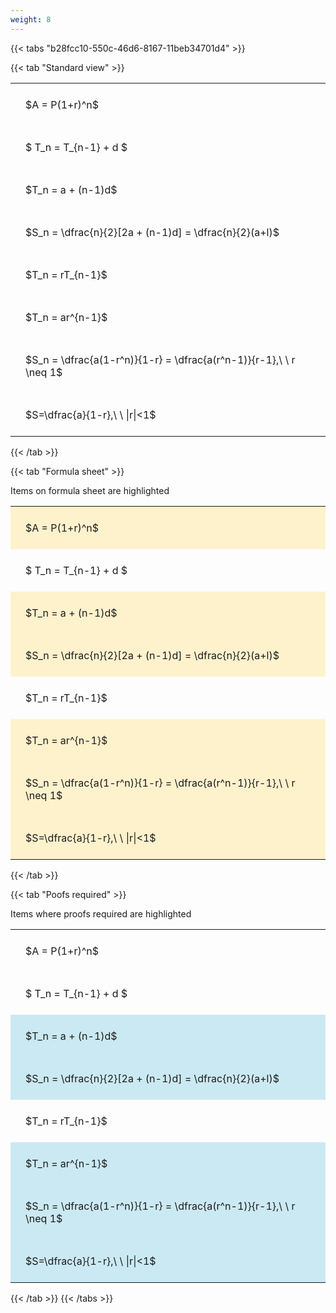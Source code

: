 ```yaml
---
weight: 8
---
```


{{< tabs "b28fcc10-550c-46d6-8167-11beb34701d4" >}}

{{< tab "Standard view" >}}

<style type="text/css">
#T_6c0fb th.col_heading {
  text-align: left;
  font-size: 1em;
}
#T_6c0fb td {
  text-align: left;
  font-size: 1em;
  padding: 1.5em;
}
</style>
<table id="T_6c0fb">
  <thead>
  </thead>
  <tbody>
    <tr>
      <td id="T_6c0fb_row0_col0" class="data row0 col0" >$A = P(1+r)^n$</td>
    </tr>
    <tr>
      <td id="T_6c0fb_row1_col0" class="data row1 col0" >$ T_n = T_{n-1} + d $</td>
    </tr>
    <tr>
      <td id="T_6c0fb_row2_col0" class="data row2 col0" >$T_n = a + (n-1)d$</td>
    </tr>
    <tr>
      <td id="T_6c0fb_row3_col0" class="data row3 col0" >$S_n = \dfrac{n}{2}[2a + (n-1)d] = \dfrac{n}{2}(a+l)$</td>
    </tr>
    <tr>
      <td id="T_6c0fb_row4_col0" class="data row4 col0" >$T_n = rT_{n-1}$</td>
    </tr>
    <tr>
      <td id="T_6c0fb_row5_col0" class="data row5 col0" >$T_n = ar^{n-1}$</td>
    </tr>
    <tr>
      <td id="T_6c0fb_row6_col0" class="data row6 col0" >$S_n = \dfrac{a(1-r^n)}{1-r} = \dfrac{a(r^n-1)}{r-1},\ \  r \neq 1$</td>
    </tr>
    <tr>
      <td id="T_6c0fb_row7_col0" class="data row7 col0" >$S=\dfrac{a}{1-r},\ \ |r|<1$</td>
    </tr>
  </tbody>
</table>
{{< /tab >}}

{{< tab "Formula sheet" >}}

Items on formula sheet are highlighted 
<br>
<style type="text/css">
#T_9d759 th.col_heading {
  text-align: left;
  font-size: 1em;
}
#T_9d759 td {
  text-align: left;
  font-size: 1em;
  padding: 1.5em;
}
#T_9d759_row0_col0, #T_9d759_row2_col0, #T_9d759_row3_col0, #T_9d759_row5_col0, #T_9d759_row6_col0, #T_9d759_row7_col0 {
  background-color: rgba(255,194,10, 0.2);
}
#T_9d759_row1_col0, #T_9d759_row4_col0 {
  background-color: rgba(0,0,0,0);
}
</style>
<table id="T_9d759">
  <thead>
  </thead>
  <tbody>
    <tr>
      <td id="T_9d759_row0_col0" class="data row0 col0" >$A = P(1+r)^n$</td>
    </tr>
    <tr>
      <td id="T_9d759_row1_col0" class="data row1 col0" >$ T_n = T_{n-1} + d $</td>
    </tr>
    <tr>
      <td id="T_9d759_row2_col0" class="data row2 col0" >$T_n = a + (n-1)d$</td>
    </tr>
    <tr>
      <td id="T_9d759_row3_col0" class="data row3 col0" >$S_n = \dfrac{n}{2}[2a + (n-1)d] = \dfrac{n}{2}(a+l)$</td>
    </tr>
    <tr>
      <td id="T_9d759_row4_col0" class="data row4 col0" >$T_n = rT_{n-1}$</td>
    </tr>
    <tr>
      <td id="T_9d759_row5_col0" class="data row5 col0" >$T_n = ar^{n-1}$</td>
    </tr>
    <tr>
      <td id="T_9d759_row6_col0" class="data row6 col0" >$S_n = \dfrac{a(1-r^n)}{1-r} = \dfrac{a(r^n-1)}{r-1},\ \  r \neq 1$</td>
    </tr>
    <tr>
      <td id="T_9d759_row7_col0" class="data row7 col0" >$S=\dfrac{a}{1-r},\ \ |r|<1$</td>
    </tr>
  </tbody>
</table>
{{< /tab >}}

{{< tab "Poofs required" >}}

Items where proofs required are highlighted 
<br>
<style type="text/css">
#T_1a755 th.col_heading {
  text-align: left;
  font-size: 1em;
}
#T_1a755 td {
  text-align: left;
  font-size: 1em;
  padding: 1.5em;
}
#T_1a755_row0_col0, #T_1a755_row1_col0, #T_1a755_row4_col0 {
  background-color: rgba(0,0,0,0);
}
#T_1a755_row2_col0, #T_1a755_row3_col0, #T_1a755_row5_col0, #T_1a755_row6_col0, #T_1a755_row7_col0 {
  background-color: rgba(0,150,200, 0.2);
}
</style>
<table id="T_1a755">
  <thead>
  </thead>
  <tbody>
    <tr>
      <td id="T_1a755_row0_col0" class="data row0 col0" >$A = P(1+r)^n$</td>
    </tr>
    <tr>
      <td id="T_1a755_row1_col0" class="data row1 col0" >$ T_n = T_{n-1} + d $</td>
    </tr>
    <tr>
      <td id="T_1a755_row2_col0" class="data row2 col0" >$T_n = a + (n-1)d$</td>
    </tr>
    <tr>
      <td id="T_1a755_row3_col0" class="data row3 col0" >$S_n = \dfrac{n}{2}[2a + (n-1)d] = \dfrac{n}{2}(a+l)$</td>
    </tr>
    <tr>
      <td id="T_1a755_row4_col0" class="data row4 col0" >$T_n = rT_{n-1}$</td>
    </tr>
    <tr>
      <td id="T_1a755_row5_col0" class="data row5 col0" >$T_n = ar^{n-1}$</td>
    </tr>
    <tr>
      <td id="T_1a755_row6_col0" class="data row6 col0" >$S_n = \dfrac{a(1-r^n)}{1-r} = \dfrac{a(r^n-1)}{r-1},\ \  r \neq 1$</td>
    </tr>
    <tr>
      <td id="T_1a755_row7_col0" class="data row7 col0" >$S=\dfrac{a}{1-r},\ \ |r|<1$</td>
    </tr>
  </tbody>
</table>
{{< /tab >}}
{{< /tabs >}}